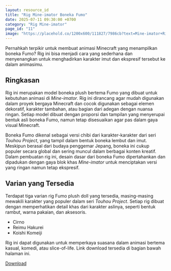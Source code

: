 ```yaml
---
layout: resource_id
title: "Rig Mine-imator Boneka Fumo"
date: 2025-07-11 09:30:00 +0700
category: "Rig Mine-imator"
page_id: "11"
image: "https://placehold.co/1200x600/111827/7986cb?text=Mine-imator+Rig%0ABoneka+Fumo"
---
```

Pernahkah terpikir untuk membuat animasi Minecraft yang menampilkan boneka Fumo? Rig ini bisa menjadi cara yang sederhana dan menyenangkan untuk menghadirkan karakter imut dan ekspresif tersebut ke dalam  animasimu.

## Ringkasan

Rig ini merupakan model boneka plush bertema Fumo yang dibuat untuk kebutuhan animasi di *Mine-imator*. Rig ini dirancang agar mudah digunakan dalam proyek bergaya Minecraft dan cocok digunakan sebagai elemen dekoratif, karakter tambahan, atau bagian dari adegan dengan nuansa ringan. Setiap model dibuat dengan proporsi dan tampilan yang menyerupai bentuk asli boneka Fumo, namun tetap disesuaikan agar pas dalam gaya visual Minecraft.

Boneka Fumo dikenal sebagai versi chibi dari karakter-karakter dari seri *Touhou Project*, yang tampil dalam bentuk boneka lembut dan imut. Meskipun berasal dari budaya penggemar Jepang, boneka ini cukup populer secara global dan sering muncul dalam berbagai konten kreatif. Dalam pembuatan rig ini, desain dasar dari boneka Fumo dipertahankan dan dipadukan dengan gaya blok khas *Mine-imator* untuk menciptakan versi yang ringan namun tetap ekspresif.

## Varian yang Tersedia

Terdapat tiga varian rig Fumo plush doll yang tersedia, masing-masing mewakili karakter yang populer dalam seri *Touhou Project*. Setiap rig dibuat dengan memperhatikan detail khas dari karakter aslinya, seperti bentuk rambut, warna pakaian, dan aksesoris.

- Cirno
- Reimu Hakurei
- Koishi Komeiji

Rig ini dapat digunakan untuk memperkaya suasana dalam animasi bertema kasual, komedi, atau slice-of-life. Link download tersedia di bagian bawah halaman ini.


<a href="https://www.mediafire.com/file/qjzqbuga5t9zegt/Fumo_Rig_by_Nurimator.rar/file" download class="download-link">Download</a>